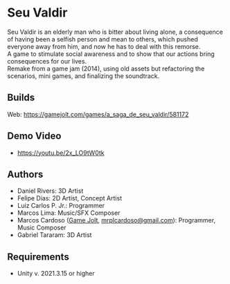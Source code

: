 # Seu Valdir

Seu Valdir is an elderly man who is bitter about living alone, a consequence of having been a selfish person and mean to others, which pushed everyone away from him, and now he has to deal with this remorse.  
A game to stimulate social awareness and to show that our actions bring consequences for our lives.  
Remake from a game jam (2014), using old assets but refactoring the scenarios, mini games, and finalizing the soundtrack.

## Builds

Web: https://gamejolt.com/games/a_saga_de_seu_valdir/581172

## Demo Video

- https://youtu.be/2x_LO9tW0tk

## Authors

* Daniel Rivers: 3D Artist
* Felipe Dias: 2D Artist, Concept Artist
* Luiz Carlos P. Jr.: Programmer
* Marcos Lima: Music/SFX Composer
* Marcos Cardoso ([Game Jolt](https://gamejolt.com/@marcoscardoso1_b064/games), mrplcardoso@gmail.com): Programmer, Music Composer
* Gabriel Tararam: 3D Artist

## Requirements

- Unity v. 2021.3.15 or higher
